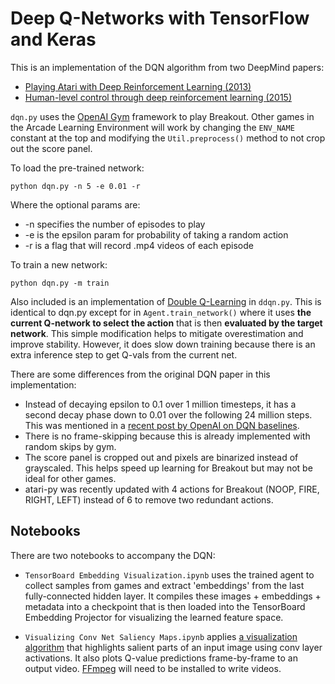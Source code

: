# Deep Q-Networks with TensorFlow and Keras

This is an implementation of the DQN algorithm from two DeepMind papers:

* [Playing Atari with Deep Reinforcement Learning (2013)](https://www.cs.toronto.edu/~vmnih/docs/dqn.pdf)
* [Human-level control through deep reinforcement
learning (2015)](http://files.davidqiu.com/research/nature14236.pdf)

`dqn.py` uses the [OpenAI Gym](https://gym.openai.com/docs) framework to play Breakout. Other games in the Arcade Learning Environment will work by changing the `ENV_NAME` constant at the top and modifying the `Util.preprocess()` method to not crop out the score panel.

To load the pre-trained network:

`python dqn.py -n 5 -e 0.01 -r`

Where the optional params are:

* -n specifies the number of episodes to play
* -e is the epsilon param for probability of taking a random action
* -r is a flag that will record .mp4 videos of each episode

To train a new network:

`python dqn.py -m train`

Also included is an implementation of [Double Q-Learning](https://arxiv.org/pdf/1509.06461.pdf) in `ddqn.py`. This is identical to dqn.py except for in `Agent.train_network()` where it uses **the current Q-network to select the action** that is then **evaluated by the target network**. This simple modification helps to mitigate overestimation and improve stability. However, it does slow down training because there is an extra inference step to get Q-vals from the current net.

There are some differences from the original DQN paper in this implementation:

* Instead of decaying epsilon to 0.1 over 1 million timesteps, it has a second decay phase down to 0.01 over the following 24 million steps. This was mentioned in a [recent post by OpenAI on DQN baselines](https://blog.openai.com/openai-baselines-dqn/).
* There is no frame-skipping because this is already implemented with random skips by gym.
* The score panel is cropped out and pixels are binarized instead of grayscaled. This helps speed up learning for Breakout but may not be ideal for other games.
* atari-py was recently updated with 4 actions for Breakout (NOOP, FIRE, RIGHT, LEFT) instead of 6 to remove two redundant actions.

## Notebooks

There are two notebooks to accompany the DQN:

* `TensorBoard Embedding Visualization.ipynb` uses the trained agent to collect samples from games and extract 'embeddings' from the last fully-connected hidden layer. It compiles these images + embeddings + metadata into a checkpoint that is then loaded into the TensorBoard Embedding Projector for visualizing the learned feature space.

* `Visualizing Conv Net Saliency Maps.ipynb` applies [a visualization algorithm](https://arxiv.org/pdf/1611.05418.pdf) that highlights salient parts of an input image using conv layer activations. It also plots Q-value predictions frame-by-frame to an output video. [FFmpeg](https://ffmpeg.org/) will need to be installed to write videos.


